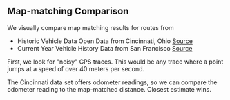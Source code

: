 Map-matching Comparison
------------------------

We visually compare map matching results for routes from

- Historic Vehicle Data Open Data from Cincinnati, Ohio [Source](https://data.cincinnati-oh.gov/Thriving-Neighborhoods/Historic-Vehicle-GPS-Data-Department-of-Public-Ser/jmaw-gcgj)
- Current Year Vehicle History Data from San Francisco [Source](https://data.sfgov.org/Transportation/SFMTA-Transit-Vehicle-Location-History-Current-Yea/x344-v6h6)

First, we look for "noisy" GPS traces.
This would be any trace where a point jumps at a speed of over 40 meters per second.

The Cincinnati data set offers odometer readings, so we can compare the odometer
reading to the map-matched distance. Closest estimate wins.
